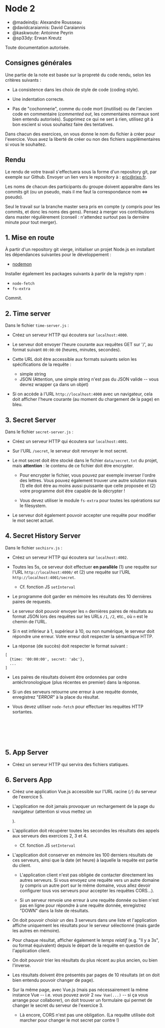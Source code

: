Node 2
======

- @madeindjs: Alexandre Rousseau
- @davidcaraiannis: David Caraiannis
- @kaskwoute: Antoinne Peyrin
- @sp33dy: Erwan Kreutz

Toute documentation autorisée.

## Consignes générales

Une partie de la note est basée sur la propreté du code rendu, selon les critères suivants :

- La consistence dans les choix de style de code (coding style).

- Une indentation correcte.

- Pas de "cochonnerie", comme du code mort (inutilisé) ou de l'ancien code en commentaire (_commented out_, les commentaires normaux sont bien entendu autorisés). Supprimez ce qui ne sert à rien, utilisez git à bon escient si vous souhaitez faire des tentatives.

Dans chacun des exercices, on vous donne le nom du fichier à créer pour l'exercice. Vous avez la liberté de créer ou non des fichiers supplémentaires si vous le souhaitez.

## Rendu

Le rendu de votre travail s'effectuera sous la forme d'un repository git, par exemple sur Github. Envoyer un lien vers le repository à : [eric@rixo.fr](mailto:eric@rixo.fr).

Les noms de chacun des participants du groupe doivent apparaître dans les commits git (ou un pseudo, mais il me faut la correspondance nom <=> pseudo).

Seul le travail sur la branche master sera pris en compte (y compris pour les commits, et donc les noms des gens). Pensez à merger vos contributions dans master régulièrement (conseil : n'attendez surtout pas la dernière minute pour tout merger).

## 1. Mise en route

À partir d'un repository git vierge, initialiser un projet Node.js en installant les dépendances suivantes pour le développement :

- [nodemon](https://www.npmjs.com/package/nodemon)

Installer également les packages suivants à partir de la registry npm :

- `node-fetch`
- `fs-extra`

Commit.

## 2. Time server

Dans le fichier `time-server.js` :

- Créez un serveur HTTP qui écoutera sur `localhost:4000`.

- Le serveur doit envoyer l'heure courante aux requêtes GET sur '/', au format suivant `00:00:00` (heures, minutes, secondes).

- Cette URL doit être accessible aux formats suivants selon les spécifications de la requête :
  - simple string
  - JSON (Attention, une simple string n'est pas du JSON valide -- vous devrez wrapper ça dans un objet)

- Si on accède à l'URL `http://localhost:4000` avec un navigateur, cela doit afficher l'heure courante (au moment du chargement de la page) en bleu.

## 3. Secret Server

Dans le fichier `secret-server.js` :

- Créez un serveur HTTP qui écoutera sur `localhost:4001`.

- Sur l'URL `/secret`, le serveur doit renvoyer le mot secret.

- Le mot secret doit être stocké dans le fichier `data/secret.txt` du projet, mais **attention** : le contenu de ce fichier doit être encrypter.

  - Pour encrypter le fichier, vous pouvez par exemple inverser l'ordre des lettres. Vous pouvez également trouver une autre solution mais (1) elle doit être au moins aussi puissante que celle proposée et (2) votre programme doit être capable de la décrypter !

  - Vous devez utiliser le module `fs-extra` pour toutes les opérations sur le filesystem.

- Le serveur doit également pouvoir accepter une requête pour modifier le mot secret actuel.

## 4. Secret History Server

Dans le fichier `sechisrv.js` :

- Créez un serveur HTTP qui écoutera sur `localhost:4002`.

- Toutes les 5s, ce serveur doit effectuer **en parallèle** (1) une requête sur l'URL `http://localhost:4000/` et (2) une requête sur l'URL `http://localhost:4001/secret`.

  - Cf. fonction JS `setInterval`

- Le programme doit garder en mémoire les résultats des 10 dernières paires de requests.

- Le serveur doit pouvoir envoyer les `n` dernières paires de résultats au format JSON lors des requêtes sur les URLs `/1`, `/2`, etc., où `n` est le chemin de l'URL.

- Si n est inférieur à 1, supérieur à 10, ou non numérique, le serveur doit répondre une erreur. Votre erreur doit respecter la sémantique HTTP.

- La réponse (de succès) doit respecter le format suivant :

```
[
  {time: '00:00:00', secret: 'abc'},
  ...
]
```

- Les paires de résultats doivent être ordonnées par ordre antéchronologique (plus récentes en premier) dans la réponse.

- Si un des serveurs retourne une erreur à une requête donnée, enregistrez "*ERROR*" à la place du résultat.

- Vous devez utiliser `node-fetch` pour effectuer les requêtes HTTP sortantes.

<br>
<br>
<br>
<br>

## 5. App Server

- Créez un serveur HTTP qui servira des fichiers statiques.

## 6. Servers App

- Créez une application Vue.js accessible sur l'URL racine (`/`) du serveur de l'exercice 5.

- L'application ne doit jamais provoquer un rechargement de la page du navigateur (attention si vous mettez un <form>).

- L'application doit récupérer toutes les secondes les résultats des appels aux serveurs des exercices 2, 3 et 4.

  - Cf. fonction JS `setInterval`

- L'application doit conserver en mémoire les 100 derniers résultats de ces serveurs, ainsi que la date (et heure) à laquelle la requête est partie du client.

  - L'application client n'est pas obligée de contacter directement les autres serveurs. Si vous envoyez une requête vers un autre domaine (y compris un autre port sur le même domaine, vous allez devoir configurer tous vos serveurs pour accepter les requêtes CORS...).

  - Si un serveur renvoie une erreur à une requête donnée ou bien n'est pas en ligne pour répondre à une requête donnée, enregistrez "DOWN" dans la liste de résultats.

- On doit pouvoir choisir un des 3 serveurs dans une liste et l'application affiche uniquement les résultats pour le serveur sélectionné (mais garde les autres en mémoire).

- Pour chaque résultat, afficher également le _temps relatif_ (e.g. "Il y a 3s", ou format équivalent) depuis le départ de la requête en question de l'application client.

- On doit pouvoir trier les résultats du plus récent au plus ancien, ou bien l'inverse.

- Les résultats doivent être présentés par pages de 10 résultats (et on doit bien entendu pouvoir changer de page).

- Sur la même page, avec Vue.js (mais pas nécessairement la même instance Vue -- i.e. vous pouvez avoir 2 `new Vue(...)` -- si ça vous arrange pour collaborer), on doit trouver un formulaire qui permet de changer le secret du serveur de l'exercice 3.

  - Là encore, CORS n'est pas une obligation. (La requête utilisée doit marcher pour changer le mot secret par contre !)
